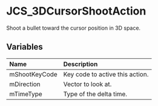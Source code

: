 # JCS_3DCursorShootAction

Shoot a bullet toward the cursor position in 3D space.

## Variables

| Name           | Description                     |
|:---------------|:--------------------------------|
| mShootKeyCode  | Key code to active this action. |
| mDirection     | Vector to look at.              |
| mTimeType      | Type of the delta time.         |

